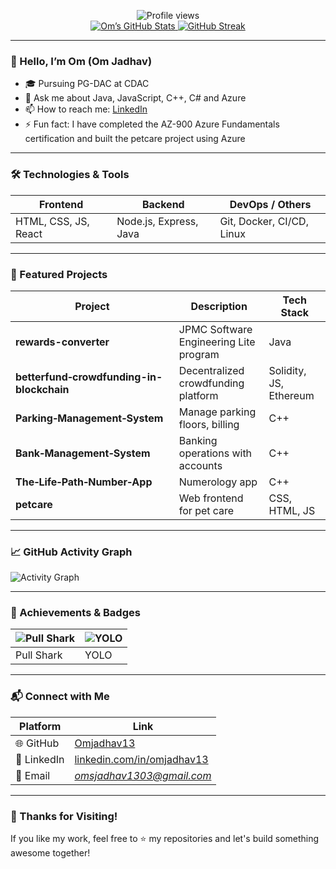 <!-- START HEADER -->
<p align="center">
  <img src="https://komarev.com/ghpvc/?username=Omjadhav13&color=blue" alt="Profile views" />
  <br>
  <a href="https://github.com/Omjadhav13">
    <img src="https://github-readme-stats.vercel.app/api?username=Omjadhav13&show_icons=true&theme=dark" alt="Om’s GitHub Stats" />
  </a>
  <a href="https://github-readme-streak-stats.herokuapp.com/?user=Omjadhav13&theme=radical">
    <img src="https://github-readme-streak-stats.herokuapp.com/?user=Omjadhav13&theme=dark" alt="GitHub Streak" />
  </a>
</p>
<!-- END HEADER -->

---

### 👋 Hello, I’m Om (Om Jadhav)

- 🎓 Pursuing PG-DAC at CDAC
- 💬 Ask me about Java, JavaScript, C++, C# and Azure
- 📫 How to reach me: [LinkedIn](https://in.linkedin.com/in/omjadhav13)
- ⚡ Fun fact: I have completed the AZ-900 Azure Fundamentals certification and built the petcare project using Azure

---

### 🛠 Technologies & Tools

| Frontend | Backend | DevOps / Others |
|---|---|---|
| HTML, CSS, JS, React | Node.js, Express, Java | Git, Docker, CI/CD, Linux |

---

### 📂 Featured Projects

| Project | Description | Tech Stack |
|---|---|---|
| **rewards-converter** | JPMC Software Engineering Lite program | Java |
| **betterfund‑crowdfunding-in-blockchain** | Decentralized crowdfunding platform | Solidity, JS, Ethereum |  <!-- you can remove this row if you want -->
| **Parking‑Management‑System** | Manage parking floors, billing | C++ |
| **Bank‑Management‑System** | Banking operations with accounts | C++ |
| **The‑Life‑Path‑Number‑App** | Numerology app | C++ |
| **petcare** | Web frontend for pet care | CSS, HTML, JS |


---

### 📈 GitHub Activity Graph

![Activity Graph](https://github-readme-activity-graph.vercel.app/graph?username=Omjadhav13&theme=react-dark&hide_border=true)

---

### 🏅 Achievements & Badges

| ![Pull Shark](https://github.githubassets.com/assets/pull-shark-default-498c279a747d.png) | ![YOLO](https://github.githubassets.com/images/modules/profile/achievements/yolo-default.png) |
|---|---|
| Pull Shark | YOLO |

---

### 📬 Connect with Me

| Platform | Link |
|---------|------|
| 🌐 GitHub | [Omjadhav13](https://github.com/Omjadhav13) |
| 💼 LinkedIn | [linkedin.com/in/omjadhav13](https://linkedin.com/in/omjadhav13) |
| 📧 Email | *omsjadhav1303@gmail.com*  |

---

### 🙏 Thanks for Visiting!

If you like my work, feel free to ⭐️ my repositories and let's build something awesome together!
